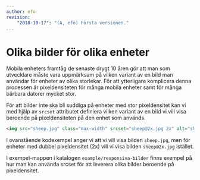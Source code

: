 ```yaml
---
author: efo
revision:
    "2018-10-17": "(A, efo) Första versionen."
...
```

Olika bilder för olika enheter
=======================

Mobila enheters framtåg de senaste drygt 10 åren gör att man som utvecklare måste vara uppmärksam på vilken variant av en bild man användar för enheter av olika storlekar. För att ytterligare komplicera denna processen är pixeldensiteten för många mobila enheter samt för många bärbara datorer mycket stor.

För att bilder inte ska bli suddiga på enheter med stor pixeldensitet kan vi med hjälp av `srcset` attributet definiera vilken variant av en bild vi vill visa beroende på pixeldensiteten på den enhet som används.

```html
<img src="sheep.jpg" class="max-width" srcset="sheep@2x.jpg 2x" alt="sheep" />
```

I ovanstående kodexempel anger vi att vi vill visa bilden `sheep.jpg`, men för enheter med dubbel pixeldensitet (2x) vill vi visa bilden `sheep@2x.jpg` istället.

I exempel-mappen i katalogen `example/responsiva-bilder` finns exempel på hur man kan använda srcset för att leverera olika bilder beroende på pixeldensitet.

